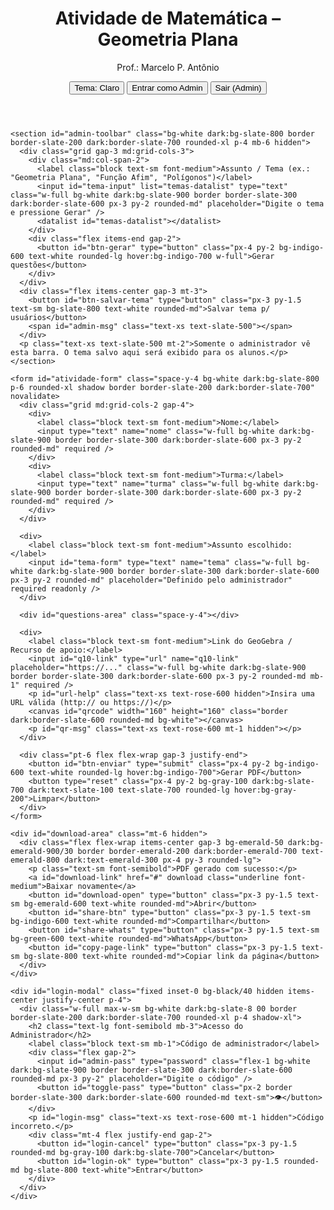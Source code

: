 <!DOCTYPE html>
<html lang="pt-BR" class="h-full">
<head>
  <meta charset="UTF-8" />
  <meta name="viewport" content="width=device-width, initial-scale=1" />
  <title>Atividade - 01: Geometria Plana – Formulário Automatizado</title>

  <!-- Tailwind via CDN: configure SEMPRE em window.tailwind.config antes do script -->
  <script>
    window.tailwind = window.tailwind || {};
    window.tailwind.config = {
      darkMode: 'class',
      corePlugins: { preflight: false } /* mantenho como você usou */
    };
  </script>
  <script src="https://cdn.tailwindcss.com"></script>

  <!-- Libs -->
  <script src="https://cdn.jsdelivr.net/npm/qrcode@1.5.3/build/qrcode.min.js" defer></script>
  <script src="https://cdnjs.cloudflare.com/ajax/libs/jspdf/2.5.1/jspdf.umd.min.js" defer></script>

  <style>
    .error { border-color: #ef4444 !important; }
    button:disabled { opacity:.6; cursor:not-allowed; }
    /* Fallbacks independentes do Tailwind para modo escuro (com !important) */
    html[data-mode="dark"] body { background-color:#0f172a !important; color:#e2e8f0 !important; }
    html[data-mode="dark"] .bg-white { background-color:#0b1220 !important; }
    html[data-mode="dark"] .bg-slate-50 { background-color:#0f172a !important; }
    html[data-mode="dark"] .text-slate-700, html[data-mode="dark"] .text-slate-800 { color:#e2e8f0 !important; }
    html[data-mode="dark"] .border-slate-200, html[data-mode="dark"] .border-slate-300 { border-color:#334155 !important; }
    html[data-mode="dark"] input, html[data-mode="dark"] textarea, html[data-mode="dark"] select { background-color:#0b1220 !important; color:#e2e8f0 !important; border-color:#334155 !important; }
  </style>
</head>
<body class="h-full bg-slate-50 dark:bg-slate-900 text-slate-800 dark:text-slate-100">
  <div class="max-w-3xl mx-auto p-6">
    <header class="mb-6 border-b border-slate-200 dark:border-slate-700 pb-4 flex items-start justify-between gap-3">
      <div>
        <h1 id="page-title" class="text-2xl font-bold text-indigo-700 dark:text-indigo-400">Atividade de Matemática – Geometria Plana</h1>
        <p class="text-sm text-slate-600 dark:text-slate-300">Prof.: Marcelo P. Antônio</p>
      </div>
      <div class="shrink-0 flex items-center gap-2">
        <button id="theme-toggle" type="button" class="px-3 py-1.5 text-sm bg-slate-200 dark:bg-slate-800 text-slate-800 dark:text-slate-100 rounded-md border border-slate-300 dark:border-slate-700" aria-pressed="false">Tema: Claro</button>
        <button id="admin-login" type="button" class="px-3 py-1.5 text-sm bg-slate-800 text-white rounded-md">Entrar como Admin</button>
        <button id="admin-logout" type="button" class="px-3 py-1.5 text-sm bg-slate-600 text-white rounded-md hidden">Sair (Admin)</button>
      </div>
    </header>

    <section id="admin-toolbar" class="bg-white dark:bg-slate-800 border border-slate-200 dark:border-slate-700 rounded-xl p-4 mb-6 hidden">
      <div class="grid gap-3 md:grid-cols-3">
        <div class="md:col-span-2">
          <label class="block text-sm font-medium">Assunto / Tema (ex.: "Geometria Plana", "Função Afim", "Polígonos")</label>
          <input id="tema-input" list="temas-datalist" type="text" class="w-full bg-white dark:bg-slate-900 border border-slate-300 dark:border-slate-600 px-3 py-2 rounded-md" placeholder="Digite o tema e pressione Gerar" />
          <datalist id="temas-datalist"></datalist>
        </div>
        <div class="flex items-end gap-2">
          <button id="btn-gerar" type="button" class="px-4 py-2 bg-indigo-600 text-white rounded-lg hover:bg-indigo-700 w-full">Gerar questões</button>
        </div>
      </div>
      <div class="flex items-center gap-3 mt-3">
        <button id="btn-salvar-tema" type="button" class="px-3 py-1.5 text-sm bg-slate-800 text-white rounded-md">Salvar tema p/ usuários</button>
        <span id="admin-msg" class="text-xs text-slate-500"></span>
      </div>
      <p class="text-xs text-slate-500 mt-2">Somente o administrador vê esta barra. O tema salvo aqui será exibido para os alunos.</p>
    </section>

    <form id="atividade-form" class="space-y-4 bg-white dark:bg-slate-800 p-6 rounded-xl shadow border border-slate-200 dark:border-slate-700" novalidate>
      <div class="grid md:grid-cols-2 gap-4">
        <div>
          <label class="block text-sm font-medium">Nome:</label>
          <input type="text" name="nome" class="w-full bg-white dark:bg-slate-900 border border-slate-300 dark:border-slate-600 px-3 py-2 rounded-md" required />
        </div>
        <div>
          <label class="block text-sm font-medium">Turma:</label>
          <input type="text" name="turma" class="w-full bg-white dark:bg-slate-900 border border-slate-300 dark:border-slate-600 px-3 py-2 rounded-md" required />
        </div>
      </div>

      <div>
        <label class="block text-sm font-medium">Assunto escolhido:</label>
        <input id="tema-form" type="text" name="tema" class="w-full bg-white dark:bg-slate-900 border border-slate-300 dark:border-slate-600 px-3 py-2 rounded-md" placeholder="Definido pelo administrador" required readonly />
      </div>

      <div id="questions-area" class="space-y-4"></div>

      <div>
        <label class="block text-sm font-medium">Link do GeoGebra / Recurso de apoio:</label>
        <input id="q10-link" type="url" name="q10-link" placeholder="https://..." class="w-full bg-white dark:bg-slate-900 border border-slate-300 dark:border-slate-600 px-3 py-2 rounded-md mb-1" required />
        <p id="url-help" class="text-xs text-rose-600 hidden">Insira uma URL válida (http:// ou https://)</p>
        <canvas id="qrcode" width="160" height="160" class="border dark:border-slate-600 rounded-md bg-white"></canvas>
        <p id="qr-msg" class="text-xs text-rose-600 mt-1 hidden"></p>
      </div>

      <div class="pt-6 flex flex-wrap gap-3 justify-end">
        <button id="btn-enviar" type="submit" class="px-4 py-2 bg-indigo-600 text-white rounded-lg hover:bg-indigo-700">Gerar PDF</button>
        <button type="reset" class="px-4 py-2 bg-gray-100 dark:bg-slate-700 dark:text-slate-100 text-slate-700 rounded-lg hover:bg-gray-200">Limpar</button>
      </div>
    </form>

    <div id="download-area" class="mt-6 hidden">
      <div class="flex flex-wrap items-center gap-3 bg-emerald-50 dark:bg-emerald-900/30 border border-emerald-200 dark:border-emerald-700 text-emerald-800 dark:text-emerald-300 px-4 py-3 rounded-lg">
        <p class="text-sm font-semibold">PDF gerado com sucesso:</p>
        <a id="download-link" href="#" download class="underline font-medium">Baixar novamente</a>
        <button id="download-open" type="button" class="px-3 py-1.5 text-sm bg-emerald-600 text-white rounded-md">Abrir</button>
        <button id="share-btn" type="button" class="px-3 py-1.5 text-sm bg-indigo-600 text-white rounded-md">Compartilhar</button>
        <button id="share-whats" type="button" class="px-3 py-1.5 text-sm bg-green-600 text-white rounded-md">WhatsApp</button>
        <button id="copy-page-link" type="button" class="px-3 py-1.5 text-sm bg-slate-800 text-white rounded-md">Copiar link da página</button>
      </div>
    </div>

    <div id="login-modal" class="fixed inset-0 bg-black/40 hidden items-center justify-center p-4">
      <div class="w-full max-w-sm bg-white dark:bg-slate-8 00 border border-slate-200 dark:border-slate-700 rounded-xl p-4 shadow-xl">
        <h2 class="text-lg font-semibold mb-3">Acesso do Administrador</h2>
        <label class="block text-sm mb-1">Código de administrador</label>
        <div class="flex gap-2">
          <input id="admin-pass" type="password" class="flex-1 bg-white dark:bg-slate-900 border border-slate-300 dark:border-slate-600 rounded-md px-3 py-2" placeholder="Digite o código" />
          <button id="toggle-pass" type="button" class="px-2 border border-slate-300 dark:border-slate-600 rounded-md text-sm">👁️</button>
        </div>
        <p id="login-msg" class="text-xs text-rose-600 mt-1 hidden">Código incorreto.</p>
        <div class="mt-4 flex justify-end gap-2">
          <button id="login-cancel" type="button" class="px-3 py-1.5 rounded-md bg-gray-100 dark:bg-slate-700">Cancelar</button>
          <button id="login-ok" type="button" class="px-3 py-1.5 rounded-md bg-slate-800 text-white">Entrar</button>
        </div>
      </div>
    </div>

  </div>

  <script defer>
  (function(){
    try{
      const $ = (s)=>document.querySelector(s);

      /* ========================
       * 0) Tema Claro/Escuro persistente (FIX: classe só no <html>)
       * ======================== */
      const THEME_KEY = 'atividadeThemeMode';
      const themeToggle = $('#theme-toggle');

      function applyColorScheme(mode){
        const root = document.documentElement; // <html>
        const isDark = mode === 'dark';

        // Tailwind dark mode: só no <html>
        root.classList.toggle('dark', isDark);

        // Fallback CSS com data-attr (usado nos seletores html[data-mode="dark"] ...)
        if (isDark) root.setAttribute('data-mode','dark');
        else root.removeAttribute('data-mode');

        // Texto e aria-state do botão
        if (themeToggle){
          themeToggle.textContent = isDark ? 'Tema: Escuro' : 'Tema: Claro';
          themeToggle.setAttribute('aria-pressed', isDark ? 'true' : 'false');
        }

        try{ localStorage.setItem(THEME_KEY, mode); }catch{}
      }

      // Sempre iniciar em Claro; só usa salvo se existir
      let savedMode = 'light';
      try{
        const stored = localStorage.getItem(THEME_KEY);
        if (stored === 'dark' || stored === 'light') savedMode = stored;
      }catch{}

      applyColorScheme(savedMode);

      // Clique direto no botão (sem listener duplicado no document)
      themeToggle?.addEventListener('click', ()=>{
        const next = document.documentElement.classList.contains('dark') ? 'light' : 'dark';
        applyColorScheme(next);
      });

      /* ========================
       * 1) Modo Admin (senha: 3121@Lu)
       * ======================== */
      const ADMIN_STORAGE_KEY = 'atividadeTemaSelecionado';
      const ADMIN_OK_KEY = 'atividadeAdminOK';
      const ADMIN_CODE = '3121@Lu';

      const adminToolbar = $('#admin-toolbar');
      const btnLogin = $('#admin-login');
      const btnLogout = $('#admin-logout');
      const loginModal = $('#login-modal');
      const loginOK = $('#login-ok');
      const loginCancel = $('#login-cancel');
      const loginMsg = $('#login-msg');
      const adminPass = $('#admin-pass');
      const togglePass = $('#toggle-pass');

      function setAdminUI(enabled){
        if(enabled){
          adminToolbar?.classList.remove('hidden');
          btnLogin?.classList.add('hidden');
          btnLogout?.classList.remove('hidden');
          $('#tema-form')?.removeAttribute('readonly');
        } else {
          adminToolbar?.classList.add('hidden');
          btnLogin?.classList.remove('hidden');
          btnLogout?.classList.add('hidden');
          $('#tema-form')?.setAttribute('readonly','');
        }
      }
      function isAdmin(){ return sessionStorage.getItem(ADMIN_OK_KEY) === '1'; }

      function openLogin(){ loginModal?.classList.remove('hidden'); loginModal?.classList.add('flex'); loginMsg?.classList.add('hidden'); if(adminPass){ adminPass.value=''; adminPass.type='password'; adminPass.focus(); } }
      function closeLogin(){ loginModal?.classList.add('hidden'); loginModal?.classList.remove('flex'); }

      btnLogin?.addEventListener('click', openLogin);
      loginCancel?.addEventListener('click', closeLogin);
      togglePass?.addEventListener('click', ()=>{ if(adminPass) adminPass.type = (adminPass.type === 'password' ? 'text' : 'password'); });
      loginOK?.addEventListener('click', ()=>{
        if(adminPass && adminPass.value === ADMIN_CODE){
          sessionStorage.setItem(ADMIN_OK_KEY,'1');
          setAdminUI(true);
          closeLogin();
          if (typeof refreshDatalist === 'function') refreshDatalist();
        } else { loginMsg?.classList.remove('hidden'); }
      });

      setAdminUI(isAdmin());
      btnLogout?.addEventListener('click', ()=>{ try{ sessionStorage.removeItem(ADMIN_OK_KEY); }catch{} setAdminUI(false); });

      /* ========================
       * 2) Catálogo de Temas
       * ======================== */
      const THEMES = {
        "Geometria Plana": [
          "Escreva o nome do polígono:",
          "Quantos vértices, lados e ângulos internos ele tem?",
          "Qual a área e o perímetro do polígono?",
          "Qual o comando você usou para construir seu polígono no GeoGebra?",
          "Descreva uma aplicação prática de polígonos no cotidiano.",
          "Apresente uma transformação (reflexão/rotação/translação) aplicada à sua figura.",
          "Cite uma propriedade métrica relevante utilizada.",
          "Explique um desafio que enfrentou e como solucionou.",
          "Relacione o tema com outro conteúdo da Matemática.",
          "Referencie um link (GeoGebra/arquivo) do seu trabalho."
        ],
        "Transformações Isométricas – Reflexão no GeoGebra": [
          "Escreva o nome do polígono:",
          "Quantos vértices, lados e ângulos internos ele tem?",
          "Qual a área e o perímetro do polígono?",
          "Qual o comando você usou para construir seu polígono no GeoGebra?",
          "Quantas reflexões você gerou?",
          "A reflexão teve o quê como referência, para ser aplicada?",
          "Que tipo de comando você usou para criar a reflexão?",
          "Você assistiu o vídeo de orientação, para realizar a atividade?",
          "Relacione a atividade realizada com alguma prática real. Onde usamos reflexão geométrica?",
          "Descreva, em poucas palavras, os passos que você fez para construir a reflexão poligonal no GeoGebra."
        ],
        "Função Afim – Modelagem e Gráfico": [
          "Escreva a lei da função afim f(x)=ax+b relacionada ao seu contexto:",
          "Identifique os coeficientes a (inclinação) e b (intercepto). O que significam no contexto?",
          "Calcule f(0), f(1) e f(2). Interprete os resultados.",
          "Determine as raízes e o ponto onde f(x)=10.",
          "Esboce (ou descreva) o gráfico. Crescente ou decrescente? Por quê?",
          "Indique duas variações de a e explique como o gráfico muda.",
          "Cite uma limitação do seu modelo e uma possível melhoria.",
          "No GeoGebra, qual comando usou para criar o gráfico?",
          "Explique como verificou o ajuste do modelo aos dados.",
          "Relacione a função a um caso real (economia, física, cotidiano)."
        ],
        "Polígonos – Propriedades e Medidas": [
          "Nome do polígono e classificação (convexo/não convexo, regular/irregular):",
          "Número de lados, vértices e diagonais. Mostre o cálculo.",
          "Soma dos ângulos internos. Qual a medida de cada ângulo interno se for regular?",
          "Perímetro e área. Informe as unidades e o método utilizado.",
          "Construção no GeoGebra: quais comandos você usou?",
          "Transformações (simetria, rotação, translação) observadas na figura.",
          "Relações métricas relevantes (teorema, fórmula) aplicadas.",
          "Aplicações práticas desse polígono em engenharia/arte/design.",
          "Desafios encontrados e como você solucionou.",
          "Referência/Link do seu arquivo no GeoGebra."
        ]
      };

      const temasDatalist = document.querySelector('#temas-datalist');
      function refreshDatalist(){
        if(!temasDatalist) return;
        temasDatalist.innerHTML = '';
        if(isAdmin()){
          Object.keys(THEMES).forEach(k=>{ const opt=document.createElement('option'); opt.value=k; temasDatalist.appendChild(opt); });
        }
      }
      refreshDatalist();

      /* ========================
       * 3) Utilitários
       * ======================== */
      function isValidURL(str){ try{ const u=new URL(str); return ['http:','https:'].includes(u.protocol);}catch{return false;} }
      function clearCanvas(c){ const ctx=c.getContext('2d'); if(ctx) ctx.clearRect(0,0,c.width,c.height); }
      function loadScript(src, timeoutMs=6000){ return new Promise((res)=>{ const s=document.createElement('script'); let done=false; const t=setTimeout(()=>{ if(done) return; done=true; console.warn('Timeout carregando', src); res(false); }, timeoutMs); s.src=src; s.crossOrigin='anonymous'; s.referrerPolicy='no-referrer'; s.onload=()=>{ if(done) return; done=true; clearTimeout(t); res(true); }; s.onerror=()=>{ if(done) return; done=true; clearTimeout(t); res(false); }; document.head.appendChild(s); }); }
      function pdfSafe(str){ return (str||'').replace(/Δ/g,'Delta'); }
      function sanitizeFilename(str){ return (str||'').normalize('NFD').replace(/[^\w\s-]/g,'').trim().replace(/\s+/g,'-').toLowerCase(); }

      let _qrReadyPromise=null;
      async function ensureQRCode(){
        if (_qrReadyPromise) return _qrReadyPromise;
        _qrReadyPromise = (async()=>{
          if (window.QRCode && typeof window.QRCode.toCanvas==='function') return 'modern';
          if (window.QRCode && typeof window.QRCode==='function' && !window.QRCode.toCanvas) return 'classic';
          const sources = [
            'https://cdn.jsdelivr.net/npm/qrcode@1.5.3/build/qrcode.min.js',
            'https://unpkg.com/qrcode@1.5.3/build/qrcode.min.js'
          ];
          for (const url of sources){
            const ok = await loadScript(url);
            if (ok && window.QRCode && typeof window.QRCode.toCanvas==='function') return 'modern';
          }
          const okClassic = await loadScript('https://cdnjs.cloudflare.com/ajax/libs/qrcodejs/1.0.0/qrcode.min.js');
          if (okClassic && window.QRCode) return 'classic';
          return null;
        })();
        return _qrReadyPromise;
      }

      function toCanvasCompat(canvas, text, opts){
        try{
          const fn = window.QRCode && window.QRCode.toCanvas; 
          if(!fn) return Promise.reject(new Error('toCanvas indisponível'));
          const maybe = fn(canvas, text, opts);
          if (maybe && typeof maybe.then==='function') return maybe;
          return new Promise((resolve, reject)=> fn(canvas, text, opts, (err)=> err?reject(err):resolve()));
        }catch(e){ return Promise.reject(e); }
      }

      async function drawQRToCanvas(canvas, text){
        const mode = await ensureQRCode(); 
        if(!mode) throw new Error('Biblioteca de QR indisponível');
        const ctx = canvas.getContext('2d'); if(!ctx) throw new Error('Canvas 2D não disponível');
        clearCanvas(canvas);

        if (mode === 'modern' && typeof window.QRCode.toCanvas==='function'){
          await toCanvasCompat(canvas, text, { width:160, margin:1 });
          return canvas.toDataURL('image/png');
        }
        const tmp = document.createElement('div');
        new window.QRCode(tmp, { text, width:160, height:160, correctLevel: window.QRCode.CorrectLevel ? window.QRCode.CorrectLevel.M : undefined });
        await new Promise(r=>setTimeout(r,140));
        let srcCanvas = tmp.querySelector('canvas');
        if (!srcCanvas){
          const img = tmp.querySelector('img'); if(!img) throw new Error('QR não gerado (fallback)');
          canvas.width = img.naturalWidth || 160; canvas.height = img.naturalHeight || 160; ctx.drawImage(img,0,0,canvas.width,canvas.height);
          return canvas.toDataURL('image/png');
        }
        canvas.width = srcCanvas.width; canvas.height = srcCanvas.height; ctx.drawImage(srcCanvas,0,0);
        return canvas.toDataURL('image/png');
      }

      /* ========================
       * 4) Questões dinâmicas
       * ======================== */
      const questionsArea = document.querySelector('#questions-area');
      const temaInput = document.querySelector('#tema-input');
      const temaForm = document.querySelector('#tema-form');
      const pageTitle = document.querySelector('#page-title');
      const btnGerar = document.querySelector('#btn-gerar');
      const btnSalvarTema = document.querySelector('#btn-salvar-tema');
      const adminMsg = document.querySelector('#admin-msg');

      function genericQuestions(theme){
        const t = (theme||'seu tema');
        return [
          `Defina, em uma frase, o assunto: ${t}.`,
          `Liste 3 conceitos-chave relacionados a ${t}.`,
          `Apresente um exemplo prático onde ${t} é aplicado.`,
          `Descreva o processo/algoritmo principal associado a ${t}.`,
          `Cite uma possível dificuldade conceitual em ${t} e como superá-la.`,
          `Indique um comando/ferramenta no GeoGebra (ou similar) que ajude em ${t}.`,
          `Relacione ${t} com outro tópico da Matemática.`,
          `Crie uma pequena investigação/experimento sobre ${t}.`,
          `Explique como avaliaria a aprendizagem de ${t}.`,
          `Anexe/indique um link (GeoGebra/arquivo) que registre sua atividade sobre ${t}.`
        ];
      }

      function renderQuestions(labels){
        questionsArea.innerHTML = '';
        labels.forEach((label, idx)=>{
          const wrapper = document.createElement('div');
          const qNum = idx+1;
          wrapper.innerHTML = `
            <div>
              <label class="block text-sm font-medium">${qNum}) ${label}</label>
              <input type="text" name="q${qNum}" class="w-full bg-white dark:bg-slate-900 border border-slate-300 dark:border-slate-600 px-3 py-2 rounded-md" required />
            </div>
          `;
          questionsArea.appendChild(wrapper);
        });
      }

      function applyQuestionTheme(theme){
        const chosen = theme && (THEMES[theme] || null);
        const labels = chosen ? [...THEMES[theme]] : genericQuestions(theme);
        renderQuestions(labels);
        if(theme){
          if(temaForm) temaForm.value = theme;
          if(pageTitle) pageTitle.textContent = `Atividade de Matemática – ${theme}`;
          document.title = `Atividade – ${theme}`;
        }
      }

      const savedThemeName = localStorage.getItem(ADMIN_STORAGE_KEY);
      const defaultTheme = "Geometria Plana";
      applyQuestionTheme(savedThemeName || defaultTheme);

      btnGerar?.addEventListener('click', ()=>{
        if(!isAdmin()) return;
        const val = (temaInput?.value||'').trim();
        if(!val){ temaInput?.focus(); return; }
        let matchedKey = Object.keys(THEMES).find(k => k.toLowerCase() === val.toLowerCase());
        if(!matchedKey){
          const lk = val.toLowerCase();
          matchedKey = Object.keys(THEMES).find(k=> lk.includes(k.toLowerCase().split(' – ')[0]));
        }
        applyQuestionTheme(matchedKey || val);
      });

      btnSalvarTema?.addEventListener('click', ()=>{
        if(!isAdmin()) return;
        const themeName = (temaForm?.value||'').trim();
        if(!themeName){ if(adminMsg) adminMsg.textContent = 'Defina um tema antes de salvar.'; return; }
        localStorage.setItem(ADMIN_STORAGE_KEY, themeName);
        if(adminMsg){ adminMsg.textContent = 'Tema salvo para os usuários.'; setTimeout(()=> adminMsg.textContent = '', 2000); }
      });

      /* ========================
       * 5) QR + PDF + compartilhamento
       * ======================== */
      const form=document.querySelector('#atividade-form');
      const linkInput=document.querySelector('#q10-link');
      const qrCanvas=document.querySelector('#qrcode');
      const urlHelp=document.querySelector('#url-help');
      const qrMsg=document.querySelector('#qr-msg');
      const downloadArea=document.querySelector('#download-area');
      const downloadLink=document.querySelector('#download-link');
      const downloadOpen=document.querySelector('#download-open');
      const submitBtn=document.querySelector('#btn-enviar');
      const shareBtn=document.querySelector('#share-btn');
      const shareWhats=document.querySelector('#share-whats');
      const copyPageBtn=document.querySelector('#copy-page-link');

      let qrImageDataURL='';
      let currentPdfUrl=null;
      const isiOS = /iPad|iPhone|iPod/.test(navigator.userAgent) || (navigator.platform==='MacIntel' && navigator.maxTouchPoints>1);

      async function regenerateQR(){
        try{
          qrImageDataURL=''; if (qrMsg){ qrMsg.classList.add('hidden'); qrMsg.textContent=''; }
          const val=(linkInput?.value||'').trim();
          if(!val){ urlHelp && urlHelp.classList.remove('hidden'); linkInput?.classList.add('error'); clearCanvas(qrCanvas); if(submitBtn) submitBtn.disabled=true; return; }
          if(!isValidURL(val)){
            urlHelp && urlHelp.classList.remove('hidden'); linkInput?.classList.add('error'); clearCanvas(qrCanvas); if(submitBtn) submitBtn.disabled=true; return;
          }
          urlHelp && urlHelp.classList.add('hidden'); linkInput?.classList.remove('error'); if(submitBtn) submitBtn.disabled=true;
          const attempts = 3; let lastErr=null;
          for (let i=0;i<attempts;i++){
            try {
              await ensureQRCode();
              qrImageDataURL = await drawQRToCanvas(qrCanvas, val);
              if (qrImageDataURL){ if(submitBtn) submitBtn.disabled=false; return; }
            } catch(e){ lastErr=e; await new Promise(r=>setTimeout(r, 200*(i+1))); }
          }
          console.error('Falha QR após tentativas:', lastErr);
          if (qrMsg){ qrMsg.textContent='Falha ao gerar QR. Verifique o link e a conexão, depois tente novamente.'; qrMsg.classList.remove('hidden'); }
          clearCanvas(qrCanvas);
          if(submitBtn) submitBtn.disabled=false;
        }catch(err){ console.error('Erro regenerateQR:', err); }
      }

      linkInput?.addEventListener('input', regenerateQR);
      linkInput?.addEventListener('change', regenerateQR);
      linkInput?.addEventListener('blur', regenerateQR);
      linkInput?.addEventListener('paste', ()=> setTimeout(regenerateQR,0));
      document.addEventListener('DOMContentLoaded', async ()=>{ regenerateQR(); });

      form?.addEventListener('submit', async (e)=>{
        e.preventDefault();
        try{
          if(!form.checkValidity()){
            form.reportValidity();
            return;
          }
          const urlVal=(linkInput?.value||'').trim();
          if(!urlVal || !isValidURL(urlVal)){
            urlHelp?.classList.remove('hidden'); linkInput?.classList.add('error'); linkInput?.focus();
            return;
          }
          await regenerateQR();
          if(!qrImageDataURL){
            if(qrMsg){ qrMsg.textContent = 'Não foi possível gerar o QR Code. Verifique o link e sua conexão e tente novamente.'; qrMsg.classList.remove('hidden'); }
            linkInput?.focus();
            return;
          }

          const fd=new FormData(form); const data={}; fd.forEach((v,k)=>data[k]=v);

          const rendered = Array.from(questionsArea.querySelectorAll('label')).map((lab, idx)=>({
            key: `q${idx+1}`,
            label: lab.textContent.replace(/^\d+\)\s*/,'').trim()
          }));

          const { jsPDF } = window.jspdf || {}; if(!jsPDF){ alert('Biblioteca de PDF (jsPDF) não carregou.'); return; }
          const doc=new jsPDF({unit:'pt',format:'a4'});
          const pageWidth = doc.internal.pageSize.getWidth();
          const pageHeight = doc.internal.pageSize.getHeight();
          const margin=48; 
          const usable = pageWidth - 2*margin; 
          let y=margin;
          doc.setLineHeightFactor(1.2);

          const temaHeading = (data['tema']||'Atividade');

          doc.setFont('helvetica','bold'); doc.setFontSize(16);
          doc.text(`Atividade – ${pdfSafe(temaHeading)}`, margin, y+12, { maxWidth: usable });
          doc.setFont('helvetica','normal'); doc.setFontSize(11);
          doc.text('Data: '+new Date().toLocaleDateString('pt-BR'), pageWidth - margin - 120, y+12);
          y+=60;

          function addPageIfNeeded(extra=0){
            if (y + extra > pageHeight - margin){
              doc.addPage();
              y = margin;
            }
          }

          function writeField(label, value){
            doc.setFont('helvetica','bold'); doc.setFontSize(12); doc.setTextColor(0);
            const labelLines = doc.splitTextToSize(pdfSafe(label), usable);
            for (const ln of labelLines){ addPageIfNeeded(14); doc.text(ln, margin, y); y += 14; }

            doc.setFont('helvetica','normal'); doc.setFontSize(11);
            const valueText = (value ?? '—').toString();
            const valueLines = doc.splitTextToSize(pdfSafe(valueText), usable);
            for (const ln of valueLines){ addPageIfNeeded(18); doc.text(ln, margin, y); y += 18; }

            y += 6; addPageIfNeeded();
          }

          writeField('Nome', data['nome']||'');
          writeField('Turma', data['turma']||'');
          rendered.forEach((f, i)=>{ writeField(`${i+1}) ${f.label}`, data[f.key] || ''); });

          writeField('Link do recurso', data['q10-link']);
          if(qrImageDataURL){ 
            try{ 
              const qrW = 120, qrH = 120;
              if (y + qrH > pageHeight - margin) { doc.addPage(); y = margin; }
              doc.addImage(qrImageDataURL,'PNG',pageWidth - margin - qrW, y-16, qrW, qrH); 
              y += qrH;
            }catch(e){ console.warn('QR no PDF:', e); } 
          }

          doc.setFontSize(9); doc.setTextColor(120);
          if (y + 20 > pageHeight - margin){ doc.addPage(); y = margin; }
          doc.text('Gerado automaticamente pelo formulário do Prof. Marcelo P. Antônio', margin, pageHeight - margin/2);

          const filename = `atividade-${sanitizeFilename(temaHeading)}-${sanitizeFilename(data.turma)}-${sanitizeFilename(data.nome)}.pdf`;
          try{
            const blob = doc.output('blob');
            if(currentPdfUrl) { try{ URL.revokeObjectURL(currentPdfUrl); }catch(e){} }
            currentPdfUrl = URL.createObjectURL(blob);
            downloadLink.href = currentPdfUrl; 
            downloadLink.target = "_blank";
            downloadLink.rel = "noopener";
            downloadLink.download = filename; 
            downloadLink.textContent = filename;
            downloadArea?.classList.remove('hidden');

            if(isiOS){ window.open(currentPdfUrl, '_blank'); }
            else { const a=document.createElement('a'); a.href=currentPdfUrl; a.target="_blank"; a.rel="noopener"; a.download=filename; document.body.appendChild(a); a.click(); a.remove(); }
          }catch(err){ console.error('Falha no download do PDF:', err); try{ doc.save(filename); }catch(e){} }
        }catch(err){ console.error('Erro no submit:', err); }
      });

      downloadOpen?.addEventListener('click', ()=>{ if(currentPdfUrl) window.open(currentPdfUrl, '_blank'); });
      shareBtn?.addEventListener('click', async ()=>{
        if(!currentPdfUrl) return;
        try{
          const res = await fetch(currentPdfUrl);
          const blob = await res.blob();
          const file = new File([blob], (downloadLink?.download || 'atividade.pdf'), { type: 'application/pdf' });
          if(navigator.canShare && navigator.canShare({ files: [file] })){
            await navigator.share({ files: [file], title: 'Atividade – PDF', text: 'Envio do PDF da atividade' });
          } else if(navigator.share){
            await navigator.share({ title: 'Atividade – PDF', url: currentPdfUrl });
          } else {
            alert('Compartilhamento nativo não suportado neste navegador. Use o botão Abrir e envie manualmente.');
          }
        } catch(e){ console.error('Compartilhar falhou', e); alert('Não foi possível compartilhar o PDF. Tente abrir e enviar manualmente.'); }
      });

      // WhatsApp dedicado (com fallback para wa.me)
      shareWhats?.addEventListener('click', async ()=>{
        if(!currentPdfUrl) return;
        const filename = downloadLink?.download || 'atividade.pdf';
        const texto = encodeURIComponent(`Atividade – PDF: ${filename}`);
        try{
          const res = await fetch(currentPdfUrl); const blob = await res.blob();
          const file = new File([blob], filename, { type: 'application/pdf' });
          if (navigator.canShare && navigator.canShare({ files: [file] })){
            await navigator.share({ files: [file], title: 'WhatsApp', text: 'Segue o PDF da atividade' });
            return;
          }
        }catch(e){ console.warn('Share file não suportado, usando wa.me', e); }
        const waURL = `https://wa.me/?text=${texto}%20${encodeURIComponent(currentPdfUrl)}`;
        window.open(waURL, '_blank');
      });

      copyPageBtn?.addEventListener('click', async ()=>{
        try{ await navigator.clipboard.writeText(location.href); copyPageBtn.textContent = 'Link copiado!'; setTimeout(()=> copyPageBtn.textContent='Copiar link da página', 2000); }
        catch{ alert('Não foi possível copiar. Copie manualmente o endereço da barra do navegador.'); }
      });

      /* ========================
       * 6) Testes rápidos (dev)
       * ======================== */
      function sanitizeFilename(str){ return (str||'').normalize('NFD').replace(/[^\w\s-]/g,'').trim().replace(/\s+/g,'-').toLowerCase(); }
      function isValidURL(str){ try{ const u=new URL(str); return ['http:','https:'].includes(u.protocol);}catch{return false;} }

      function runDevTests(){
        const cases = [
          { in: 'Função Árvore — teste.pdf', out: 'funcao-arvore-teste-pdf' },
          { in: ' João  da Silva ', out: 'joao-da-silva' },
          { in: 'Turma 3B / 2025', out: 'turma-3b-2025' },
          { in: 'ÁÉÍÓÚ ç ã õ', out: 'aeiou-c-a-o' }
        ];
        const urlCases = [
          { in: 'https://example.com', ok: true },
          { in: 'http://localhost:3000', ok: true },
          { in: 'notaURL', ok: false },
          { in: 'ftp://site.com', ok: false },
          { in: 'https://exemplo.com/recurso?id=10&ref=abc', ok: true }
        ];
        const themeLen = [
          { theme: 'Geometria Plana', len: 10 },
          { theme: 'Transformações Isométricas – Reflexão no GeoGebra', len: 10 },
          { theme: 'Função Afim – Modelagem e Gráfico', len: 10 },
          { theme: 'Polígonos – Propriedades e Medidas', len: 10 }
        ];
        const res = [];
        for(const t of cases){ const got = sanitizeFilename(t.in); const pass = got === t.out; res.push({ type:'sanitize', in:t.in, exp:t.out, got, pass }); console.assert(pass, 'sanitizeFilename', t, got); }
        for(const t of urlCases){ const got = isValidURL(t.in); const pass = got === t.ok; res.push({ type:'isValidURL', in:t.in, exp:t.ok, got, pass }); console.assert(pass, 'isValidURL', t, got); }
        themeLen.forEach(tc=>{ const gotLen = (THEMES[tc.theme]||[]).length; const pass = gotLen === tc.len; res.push({ type:'themeLen', in: tc.theme, exp: tc.len, got: gotLen, pass }); console.assert(pass, 'themeLen', tc.theme, gotLen); });
        const pane = document.createElement('div');
        pane.className = 'mt-6 p-4 rounded-lg border text-sm ' + (res.every(r=>r.pass)?'bg-emerald-50 border-emerald-200 text-emerald-800':'bg-rose-50 border-rose-200 text-rose-800');
        pane.innerHTML = `<strong>Testes (dev)</strong><pre class="mt-2 whitespace-pre-wrap">${res.map(r=>`${r.type}: ${r.pass?'✅':'❌'} in=${r.in} | exp=${r.exp} | got=${r.got}`).join('\n')}</pre>`;
        document.querySelector('.max-w-3xl')?.appendChild(pane);
      }
      if(new URLSearchParams(location.search).get('dev') === '1'){ runDevTests(); }

    }catch(err){ console.error('Erro global:', err); }
  })();
  </script>
</body>
</html>
